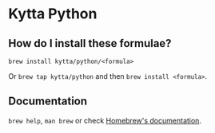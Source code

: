 # Kytta Python

## How do I install these formulae?

`brew install kytta/python/<formula>`

Or `brew tap kytta/python` and then `brew install <formula>`.

## Documentation

`brew help`, `man brew` or check [Homebrew's documentation](https://docs.brew.sh).
